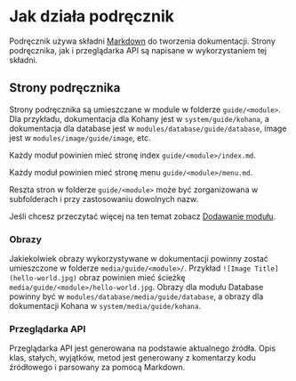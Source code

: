 # Jak działa podręcznik

Podręcznik używa składni [Markdown](markdown) do tworzenia dokumentacji.  Strony podręcznika, jak i przeglądarka API są napisane w wykorzystaniem tej składni.

## Strony podręcznika

Strony podręcznika są umieszczane w module w folderze `guide/<module>`. Dla przykładu, dokumentacja dla Kohany jest w `system/guide/kohana`, a dokumentacja dla database jest w `modules/database/guide/database`, image jest w `modules/image/guide/image`, etc.

Każdy moduł powinien mieć stronę index `guide/<module>/index.md`.

Każdy moduł powinien mieć stronę menu `guide/<module>/menu.md`.

Reszta stron w folderze `guide/<module>` może być zorganizowana w subfolderach i przy zastosowaniu dowolnych nazw.

Jeśli chcesz przeczytać więcej na ten temat zobacz [Dodawanie modułu](adding).

### Obrazy

Jakiekolwiek obrazy wykorzystywane w dokumentacji powinny zostać umieszczone w folderze `media/guide/<module>/`.  Przykład `![Image Title](hello-world.jpg)` obraz powinien mieć ścieżkę `media/guide/<module>/hello-world.jpg`.  Obrazy dla modułu Database powinny być w `modules/database/media/guide/database`, a obrazy dla dokumentacji Kohana w `system/media/guide/kohana`.

### Przeglądarka API

Przeglądarka API jest generowana na podstawie aktualnego źródła.  Opis klas, stałych, wyjątków, metod jest generowany z komentarzy kodu źródłowego i parsowany za pomocą Markdown. 

